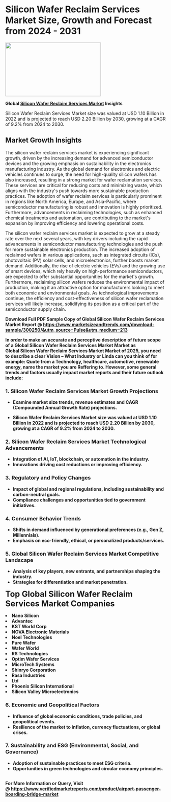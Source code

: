 <H1>Silicon Wafer Reclaim Services Market Size, Growth and Forecast from 2024 - 2031</H1><img class="aligncenter size-medium wp-image-584254" src="https://thirdeyenews.in/wp-content/uploads/2024/09/Global-Market-Research-300x168.jpeg" alt="" width="300" height="168" /><p><strong>Global&nbsp;<a href="https://www.marketsizeandtrends.com/download-sample/300250/&amp;utm_source=Pulse&amp;utm_medium=213">Silicon Wafer Reclaim Services Market</a> Insights</strong></p><p>Silicon Wafer Reclaim Services Market size was valued at USD 1.10 Billion in 2022 and is projected to reach USD 2.20 Billion by 2030, growing at a CAGR of 9.2% from 2024 to 2030.</p><p><h2>Market Growth Insights</h2> <p>The silicon wafer reclaim services market is experiencing significant growth, driven by the increasing demand for advanced semiconductor devices and the growing emphasis on sustainability in the electronics manufacturing industry. As the global demand for electronics and electric vehicles continues to surge, the need for high-quality silicon wafers has also increased, resulting in a strong market for wafer reclamation services. These services are critical for reducing costs and minimizing waste, which aligns with the industry's push towards more sustainable production practices. The adoption of wafer reclaim services is particularly prominent in regions like North America, Europe, and Asia-Pacific, where semiconductor manufacturing is robust and innovation is highly prioritized. Furthermore, advancements in reclaiming technologies, such as enhanced chemical treatments and automation, are contributing to the market's expansion by improving efficiency and lowering operational costs.</p> <p><strong></strong></p> <p>The silicon wafer reclaim services market is expected to grow at a steady rate over the next several years, with key drivers including the rapid advancements in semiconductor manufacturing technologies and the push for more sustainable electronics production. The increased adoption of reclaimed wafers in various applications, such as integrated circuits (ICs), photovoltaic (PV) solar cells, and microelectronics, further boosts market demand. Additionally, the rise of electric vehicles (EVs) and the growing use of smart devices, which rely heavily on high-performance semiconductors, are expected to offer substantial opportunities for the market's growth. Furthermore, reclaiming silicon wafers reduces the environmental impact of production, making it an attractive option for manufacturers looking to meet both economic and environmental goals. As technological improvements continue, the efficiency and cost-effectiveness of silicon wafer reclamation services will likely increase, solidifying its position as a critical part of the semiconductor supply chain.</p> <p><strong></p><p><span class=""><strong>Download Full PDF Sample Copy of Global Silicon Wafer Reclaim Services Market Report</strong> @ <a href="https://www.marketsizeandtrends.com/download-sample/300250/&amp;utm_source=Pulse&amp;utm_medium=213" target="_blank">https://www.marketsizeandtrends.com/download-sample/300250/&amp;utm_source=Pulse&amp;utm_medium=213</a></span></p><p>In order to make an accurate and perceptive description of future scope of a Global&nbsp;Silicon Wafer Reclaim Services Market Market as Global&nbsp;Silicon Wafer Reclaim Services Market Market of 2025, you need to describe a clear Vision &ndash; What Industry or Linda can you think of for example: Quote from a Technology, healthcare, automotive, renewable energy, name the market you are Reffering to. However, some general trends and factors usually impact market reports and their future outlook include:</p><h3>1.&nbsp;<strong>Silicon Wafer Reclaim Services Market Growth Projections</strong></h3><ul><li>Examine market size trends, revenue estimates and CAGR (Compounded Annual Growth Rate) projections.</li><li><p>Silicon Wafer Reclaim Services Market size was valued at USD 1.10 Billion in 2022 and is projected to reach USD 2.20 Billion by 2030, growing at a CAGR of 9.2% from 2024 to 2030.</p></li></ul><h3>2.&nbsp;<strong>Silicon Wafer Reclaim Services Market Technological Advancements</strong></h3><ul><li>Integration of AI, IoT, blockchain, or automation in the industry.</li><li>Innovations driving cost reductions or improving efficiency.</li></ul><h3>3.&nbsp;<strong>Regulatory and Policy Changes</strong></h3><ul><li>Impact of global and regional regulations, including sustainability and carbon-neutral goals.</li><li>Compliance challenges and opportunities tied to government initiatives.</li></ul><h3>4.&nbsp;<strong>Consumer Behavior Trends</strong></h3><ul><li>Shifts in demand influenced by generational preferences (e.g., Gen Z, Millennials).</li><li>Emphasis on eco-friendly, ethical, or personalized products/services.</li></ul><h3>5.&nbsp;<strong>Global Silicon Wafer Reclaim Services Market Competitive Landscape</strong></h3><ul><li>Analysis of key players, new entrants, and partnerships shaping the industry.</li><li>Strategies for differentiation and market penetration.</li></ul><p data-pm-slice="1 1 []"><span style="color: inherit; font-family: inherit; font-size: 25px;">Top Global Silicon Wafer Reclaim Services Market Companies</span></p><div class="" data-test-id=""><p><li>Nano Silicon</li><li> Advantec</li><li> KST World Corp</li><li> NOVA Electronic Materials</li><li> Noel Technologies</li><li> Pure Wafer</li><li> Wafer World</li><li> RS Technologies</li><li> Optim Wafer Services</li><li> MicroTech Systems</li><li> Shinryo Corporation</li><li> Rasa Industries</li><li> Ltd</li><li> Phoenix Silicon International</li><li> Silicon Valley Microelectronics</li></p></div><h3>6.&nbsp;<strong>Economic and Geopolitical Factors</strong></h3><ul><li>Influence of global economic conditions, trade policies, and geopolitical events.</li><li>Resilience of the market to inflation, currency fluctuations, or global crises.</li></ul><h3>7.&nbsp;<strong>Sustainability and ESG (Environmental, Social, and Governance)</strong></h3><ul><li>Adoption of sustainable practices to meet ESG criteria.</li><li>Opportunities in green technologies and circular economy principles.</li></ul><h2><strong style="font-size: 14px;">For More Information or Query, Visit @&nbsp;</strong><a style="background-color: #ffffff; font-size: 14px;" href="https://www.marketsizeandtrends.com/report/silicon-wafer-reclaim-services-market/" target="_blank">https://www.verifiedmarketreports.com/product/airport-passenger-boarding-bridge-market</a></h2>
